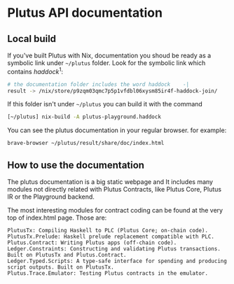 # Plutus API documentation

## Local build

If you've built Plutus with Nix, documentation you shoud be ready as a symbolic link under `~/plutus` folder. Look for the symbolic link which contains _haddock_<sup>1</sup>:

```bash
# the documentation folder includes the word haddock    -|
result -> /nix/store/p9zqm03qmc7p5p1vfdbl06xysm85ir4f-haddock-join/
```

If this folder isn't under `~/plutus` you can build it with the command

```bash
[~/plutus] nix-build -A plutus-playground.haddock
```

You can see the plutus documentation in your regular browser. for example:

```bash 
brave-browser ~/plutus/result/share/doc/index.html
```


[^1]: haddock is haskell's tool for documentation generation


## How to use the documentation

The plutus documentation is a big static webpage and It includes many modules not directly related with Plutus Contracts, like Plutus Core, Plutus IR or the Playground backend. 

The most interesting modules for contract coding can be found at the very top of index.html page. Those are:

```
PlutusTx: Compiling Haskell to PLC (Plutus Core; on-chain code).
PlutusTx.Prelude: Haskell prelude replacement compatible with PLC.
Plutus.Contract: Writing Plutus apps (off-chain code).
Ledger.Constraints: Constructing and validating Plutus transactions. Built on PlutusTx and Plutus.Contract.
Ledger.Typed.Scripts: A type-safe interface for spending and producing script outputs. Built on PlutusTx.
Plutus.Trace.Emulator: Testing Plutus contracts in the emulator.
```